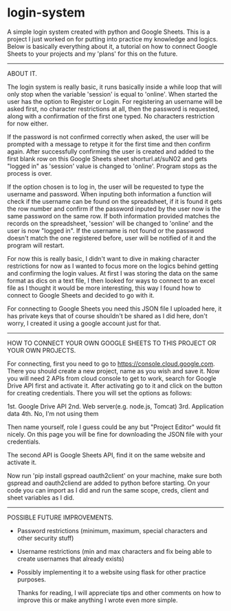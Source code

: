 # login-system
A simple login system created with python and Google Sheets. This is a project I just worked on for putting into practice my knowledge and logics. Below is basically everything about it, a tutorial on how to connect Google Sheets to your projects and my 'plans' for this on the future.

--------------------------------------------------------

ABOUT IT.

The login system is really basic, it runs basically inside a while loop that will only stop when the variable 'session' is equal to 'online'. When started the user has the option to Register or Login. For registering an username will be asked first, no character restrictions at all, then the password is requested, along with a confirmation of the first one typed. No characters restriction for now either.

If the password is not confirmed correctly when asked, the user will be prompted with a message to retype it for the first time and then confirm again. After successfully confirming the user is created and added to the first blank row on this Google Sheets sheet  shorturl.at/suN02 and gets "logged in" as 'session' value is changed to 'online'. Program stops as the process is over.

If the option chosen is to log in, the user will be requested to type the username and password. When inputing both information a function will check if the username can be found on the spreadsheet, if it is found it gets the row number and confirm if the password inputed by the user now is the same password on the same row. If both information provided matches the records on the spreadsheet, 'session' will be changed to 'online' and the user is now "logged in". If the username is not found or the password doesn't match the one registered before, user will be notified of it and the program will restart.

For now this is really basic, I didn't want to dive in making character restrictions for now as I wanted to focus more on the logics behind getting and confirming the login values. At first I was storing the data on the same format as dics on a text file, I then looked for ways to connect to an excel file as I thought it would be more interesting, this way I found how to connect to Google Sheets and decided to go with it.

For connecting to Google Sheets you need this JSON file I uploaded here, it has private keys that of course shouldn't be shared as I did here, don't worry, I created it using a google account just for that.

--------------------------------------------------------

HOW TO CONNECT YOUR OWN GOOGLE SHEETS TO THIS PROJECT OR YOUR OWN PROJECTS.

For connecting, first you need to go to https://console.cloud.google.com. There you should create a new project, name as you wish and save it. Now you will need 2 APIs from cloud console to get to work, search for Google Drive API first and activate it. After activating go to it and click on the button for creating credentials. There you will set the options as follows: 

1st. Google Drive API
2nd. Web server(e.g. node.js, Tomcat)
3rd. Application data
4th. No, I'm not using them

Then name yourself, role I guess could be any but "Project Editor" would fit nicely. On this page you will be fine for downloading the JSON file with your credentials.

The second API is Google Sheets API, find it on the same website and activate it. 

Now run 'pip install gspread oauth2client' on your machine, make sure both gspread and oauth2cliend are added to python before starting. On your code you can import as I did and run the same scope, creds, client and sheet variables as I did.

--------------------------------------------------------

POSSIBLE FUTURE IMPROVEMENTS.

- Password restrictions (minimum, maximum, special characters and other security stuff)
- Username restrictions (min and max characters and fix being able to create usernames that already exists)
- Possibly implementing it to a website using flask for other practice purposes.


    Thanks for reading, I will appreciate tips and other comments on how to improve this or make anything I wrote even more simple.
